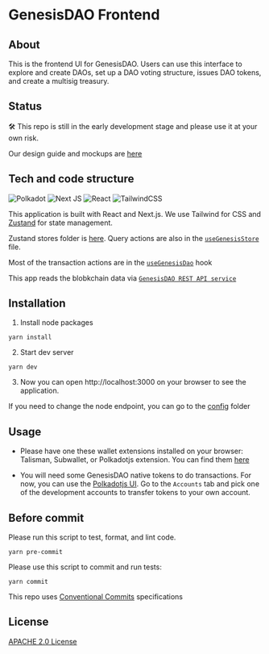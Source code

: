 # GenesisDAO Frontend

## About

This is the frontend UI for GenesisDAO. Users can use this interface to explore and create DAOs, set up a DAO voting structure, issues DAO tokens, and create a multisig treasury.   


## Status

:hammer_and_wrench: This repo is still in the early development stage and please use it at your own risk. 

Our design guide and mockups are [here](./design/)

## Tech and code structure

![Polkadot](https://img.shields.io/badge/polkadot-E6007A?style=for-the-badge&logo=polkadot&logoColor=white) ![Next JS](https://img.shields.io/badge/Next-black?style=for-the-badge&logo=next.js&logoColor=white) ![React](https://img.shields.io/badge/react-%2320232a.svg?style=for-the-badge&logo=react&logoColor=%2361DAFB) ![TailwindCSS](https://img.shields.io/badge/tailwindcss-%2338B2AC.svg?style=for-the-badge&logo=tailwind-css&logoColor=white) 

This application is built with React and Next.js. We use Tailwind for CSS and [Zustand](https://github.com/pmndrs/zustand) for state management.


Zustand stores folder is [here](./src/stores/). Query actions are also in the [`useGenesisStore`](./src/stores/genesisStore.ts) file. 

Most of the transaction actions are in the [`useGenesisDao`](./src/hooks/useGenesisDao.ts) hook

This app reads the blobkchain data via [`GenesisDAO REST API service`](https://service.genesis-dao.org/) 

## Installation

1. Install node packages

```
yarn install
```

2. Start dev server 
```
yarn dev
```

3. Now you can open http://localhost:3000 on your browser to see the application.

If you need to change the node endpoint, you can go to the [config](./src/config) folder

## Usage

- Please have one these wallet extensions installed on your browser: Talisman, Subwallet, or Polkadotjs extension. You can find them [here](https://wiki.polkadot.network/docs/wallets)

- You will need some GenesisDAO native tokens to do transactions. For now, you can use the [Polkadotjs UI](https://polkadot.js.org/apps). Go to the `Accounts` tab and  pick one of the development accounts to transfer tokens to your own account. 


## Before commit

Please run this script to test, format, and lint code. 

```
yarn pre-commit
```


Please use this script to commit and run tests:

```
yarn commit
```


This repo uses [Conventional Commits](https://www.conventionalcommits.org/en/v1.0.0/#specification) specifications


## License
[APACHE 2.0 License](https://github.com/deep-ink-ventures/genesis-dao-frontend/blob/main/LICENSE)
